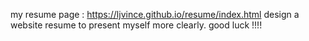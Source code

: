 my resume page : https://ljvince.github.io/resume/index.html
design a website resume to present myself more clearly. good luck !!!!

